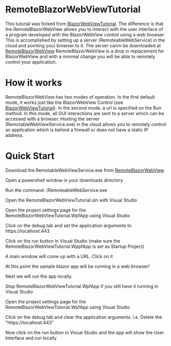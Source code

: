 # RemoteBlazorWebViewTutorial

This tutorial was forked from [BlazorWebViewTutorial](https://github.com/jspuij/BlazorWebViewTutorial). The difference is that the RemoteBlazorWebView allows you to interact with the user interface of a program developed with the BlazorWebView control using a web browser. This is accomplished by setting up a server (RemoteableWebService) in the cloud and pointing your browser to it. The server canm be downloaded at [RemoteBlazorWebView](https://github.com/budcribar/RemoteBlazorWebView/releases)
RemoteBlazorWebView is a drop in replacement for BlazorWebView and with a minimal change you will be able to remotely control your application.


# How it works

RemoteBlazorWebView has two modes of operation. In the first default mode, it works just like the BlazorWebView Control (see [BlazorWebViewTutorial](https://github.com/jspuij/BlazorWebViewTutorial)). In the second mode, a url is specified on the Run method. In this mode, all GUI interactions are sent to a server which can be accessed with a browser. Hosting the server (RemotableWebViewService.exe) in the cloud allows you to remotely control an application which is behind a firewall or does not have a static IP address.


# Quick Start

Download the RemotableWebViewService.exe from [RemoteBlazorWebView](https://github.com/budcribar/RemoteBlazorWebView/releases)

Open a powershell window in your downloads directory

Run the command .\RemoteableWebService.exe

Open the RemoteBlazorWebViewTutorial.sln with Visual Studio

Open the project settings page for the RemoteBlazorWebViewTutorial.WpfApp using Visual Studio

Click on the debug tab and set the application arguments to https://localhost:443

Click on the run button in Visual Studio (make sure the RemoteBlazorWebViewTutorial.WppfApp is set as Startup Project) 

A main window will come up with a URL. Click on it

At this point the sample blazor app will be running in a web browser!

Next we will run the app locally.

Stop RemoteBlazorWebViewTutorial.WpfApp if you still have it running in Visual Studio

Open the project settings page for the RemoteBlazorWebViewTutorial.WpfApp using Visual Studio

Click on the debug tab and clear the application arguments. i.e. Delete the "https://localhost:443"

Now click on the run button in Visual Studio and the app will show the User Interface and run locally




